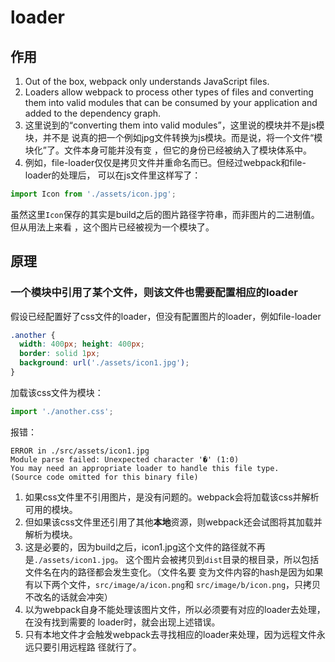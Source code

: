 # loader

## 作用
1. Out of the box, webpack only understands JavaScript files.
2. Loaders allow webpack to process other types of files and converting them
into valid modules that can be consumed by your application and added to the
dependency graph.
3. 这里说到的“converting them into valid modules”，这里说的模块并不是js模块，并不是
说真的把一个例如jpg文件转换为js模块。而是说，将一个文件“模块化”了。文件本身可能并没有变
，但它的身份已经被纳入了模块体系中。
4. 例如，file-loader仅仅是拷贝文件并重命名而已。但经过webpack和file-loader的处理后，
可以在js文件里这样写了：
```js
import Icon from './assets/icon.jpg';
```
虽然这里`Icon`保存的其实是build之后的图片路径字符串，而非图片的二进制值。但从用法上来看
，这个图片已经被视为一个模块了。


## 原理


### 一个模块中引用了某个文件，则该文件也需要配置相应的loader
假设已经配置好了css文件的loader，但没有配置图片的loader，例如file-loader
```css
.another {
  width: 400px; height: 400px;
  border: solid 1px;
  background: url('./assets/icon1.jpg');
}
```
加载该css文件为模块：
```js
import './another.css';
```
报错：
```shell
ERROR in ./src/assets/icon1.jpg
Module parse failed: Unexpected character '�' (1:0)
You may need an appropriate loader to handle this file type.
(Source code omitted for this binary file)
```

1. 如果css文件里不引用图片，是没有问题的。webpack会将加载该css并解析可用的模块。  
2. 但如果该css文件里还引用了其他**本地**资源，则webpack还会试图将其加载并解析为模块。
3. 这是必要的，因为build之后，icon1.jpg这个文件的路径就不再是`./assets/icon1.jpg`。
这个图片会被拷贝到`dist`目录的根目录，所以包括文件名在内的路径都会发生变化。（文件名要
变为文件内容的hash是因为如果有以下两个文件，`src/image/a/icon.png`和
`src/image/b/icon.png`，只拷贝不改名的话就会冲突）
4. 以为webpack自身不能处理该图片文件，所以必须要有对应的loader去处理，在没有找到需要的
loader时，就会出现上述错误。
3. 只有本地文件才会触发webpack去寻找相应的loader来处理，因为远程文件永远只要引用远程路
径就行了。
